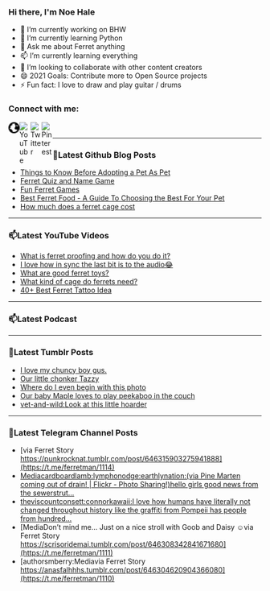 ### Hi there, I'm Noe Hale

- 🔭 I’m currently working on BHW
- 🌱 I’m currently learning Python
- 💬 Ask me about Ferret anything
- 📫 I’m currently learning everything
- 🔭 I’m looking to collaborate with other content creators
- 😄 2021 Goals: Contribute more to Open Source projects
- ⚡ Fun fact: I love to draw and play guitar / drums

### Connect with me:

[<img align="left" alt="ferretvoice.com" width="22px" src="https://raw.githubusercontent.com/iconic/open-iconic/master/svg/globe.svg" />](https://ferretvoice.com)
[<img align="left" alt="YouTube" width="22px" src="https://cdn.jsdelivr.net/npm/simple-icons@v3/icons/youtube.svg" />](https://www.youtube.com/channel/UCk665XTfaMLVwFVWUmgnDiw)
[<img align="left" alt="Twitter" width="22px" src="https://cdn.jsdelivr.net/npm/simple-icons@v3/icons/twitter.svg" />](https://twitter.com/voiceferret)
[<img align="left" alt="Pinterest" width="22px" src="https://cdn.jsdelivr.net/npm/simple-icons@v3/icons/pinterest.svg" />](https://www.pinterest.com/voiceferret/)

<br />

---
### 🔭Latest Github Blog Posts
<!-- GITHUB:START -->
- [Things to Know Before Adopting a Pet As Pet](http://noehale.github.io/things-to-know-before-adopting-a-pet-as-pet/)
- [Ferret Quiz and Name Game](http://noehale.github.io/ferret-quiz/)
- [Fun Ferret Games](http://noehale.github.io/fun-ferret-games/)
- [Best Ferret Food - A Guide To Choosing the Best For Your Pet](http://noehale.github.io/best-ferret-food/)
- [How much does a ferret cage cost](http://noehale.github.io/how-much-does-a-ferret-cage-cost/)
<!-- GITHUB:END -->
---
### 📫Latest YouTube Videos

<!-- YOUTUBE:START -->
- [What is ferret proofing and how do you do it?](https://www.youtube.com/watch?v=81Syh_DJBQQ)
- [I love how in sync the last bit is to the audio😂](https://www.youtube.com/watch?v=WHBeGHwSlGY)
- [What are good ferret toys?](https://www.youtube.com/watch?v=tPxRilBzc0s)
- [What kind of cage do ferrets need?](https://www.youtube.com/watch?v=xzz6hC3sR5A)
- [40+ Best Ferret Tattoo Idea](https://www.youtube.com/watch?v=KIKqduR6Xcs)
<!-- YOUTUBE:END -->

---
### 📫Latest Podcast

<!-- PODCAST:START -->
<!-- PODCAST:END -->
---
### 📝Latest Tumblr Posts

<!-- TUMBLR:START -->
- [I love my chuncy boy gus.](https://come-forth-into-the-light.tumblr.com/post/646304619740479488)
- [Our little chonker Tazzy](https://come-forth-into-the-light.tumblr.com/post/646281950881087488)
- [Where do I even begin with this photo](https://come-forth-into-the-light.tumblr.com/post/646259264294453249)
- [Our baby Maple loves to play peekaboo in the couch](https://come-forth-into-the-light.tumblr.com/post/646213968522772480)
- [vet-and-wild:Look at this little hoarder](https://come-forth-into-the-light.tumblr.com/post/646191385765199872)
<!-- TUMBLR:END -->
---
### 📝Latest Telegram Channel Posts

<!-- TELEGRAM:START -->
- [via Ferret Story https://punkrocknat.tumblr.com/post/646315903275941888](https://t.me/ferretman/1114)
- [Mediacardboardlamb:lymphonodge:earthlynation:(via Pine Marten coming out of drain! | Flickr - Photo Sharing!)hello girls good news from the sewerstrut...](https://t.me/ferretman/1113)
- [theviscountconsett:connorkawaii:I love how humans have literally not changed throughout history like the graffiti from Pompeii has people from hundred...](https://t.me/ferretman/1112)
- [MediaDon’t mind me… Just on a nice stroll with Goob and Daisy ☺️via Ferret Story https://scrisoridemai.tumblr.com/post/646308342841671680](https://t.me/ferretman/1111)
- [authorsmberry:Mediavia Ferret Story https://anasfalhhhs.tumblr.com/post/646304620904366080](https://t.me/ferretman/1110)
<!-- TELEGRAM:END -->
